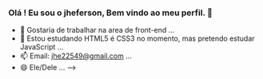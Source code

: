 ### Olá ! Eu sou o jheferson, Bem vindo ao meu perfil. 👋

- 🔭 Gostaria de trabalhar na area de front-end ...
- 🌱 Estou estudando HTML5 é CSS3 no momento, mas pretendo estudar JavaScript ...
- 📫 Email: jhe22549@gmail.com ...
- 😄 Ele/Dele ...
-->
